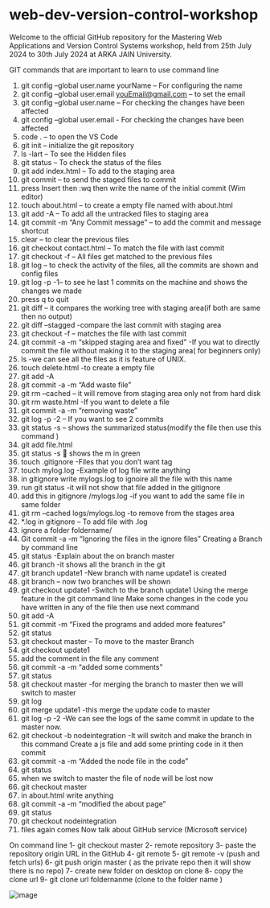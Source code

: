# web-dev-version-control-workshop
Welcome to the official GitHub repository for the Mastering Web Applications and Version Control Systems workshop, held from 25th July 2024 to 30th July 2024 at ARKA JAIN University.



GIT commands that are important to learn to use command line 
1.	git config –global user.name yourName – For configuring the name 
2.	git config –global user.email youEmail@gmail.com – to set the email 
3.	git config –global user.name – For checking the changes have been affected
4.	git config –global user.email - For checking the changes have been affected
5.	code . – to open the VS Code
6.	git init – initialize the git repository 
7.	ls -lart – To see the Hidden files
8.	git status – To check the status of the files 
9.	git add index.html – To add to the staging area
10.	git commit – to send the staged files to commit
11.	press Insert then :wq then write the name of the initial commit (Wim editor)
12.	touch about.html – to create a empty file named with about.html
13.	git add -A – To add all the untracked files to staging area
14.	 git commit -m “Any Commit message” – to add the commit and message shortcut
15.	clear – to clear the previous files
16.	git checkout contact.html – To match the file with last commit 
17.	git checkout -f – All files get matched to the previous files
18.	git log – to check the activity of the files, all the commits are shown and config files
19.	git log -p -1– to see he last 1 commits on the machine and shows the changes we made
20.	press q to quit
21.	git diff – it compares the working tree with staging area(if both are same then no output)
22.	git diff –stagged -compare the last commit with staging area
23.	git checkout -f – matches the file with last commit 
24.	git commit -a -m “skipped staging area and fixed” -If you wat to directly commit the file without making it to the staging area( for beginners only)
25.	ls -we can see all the files as it is feature of UNIX.
26.	touch delete.html -to create a empty file
27.	git add -A 
28.	git commit -a -m “Add waste file”
29.	git rm –cached – it will remove from staging area only not from hard disk 
30.	git rm waste.html -If you want to delete a file 
31.	git commit -a -m “removing waste”
32.	git log -p -2 – If you want to see 2 commits
33.	git status -s – shows the summarized status(modify the file then use this command )
34.	git add file.html 
35.	git status -s  shows the m in green
36.	touch  .gitignore -Files that you don’t want tag 
37.	touch mylog.log -Example of log file write anything
38.	in gitignore write mylogs.log to ignoire all the file with this name
39.	run git status -it will not show that file added in the gitignore
40.	add this in gitignore  /mylogs.log  -if you want to add the same file in same folder
41.	git rm –cached logs/mylogs.log -to remove from the stages area 
42.	*.log in gitignore – To add file with .log 
43.	  ignore a folder foldername/
44.	Git commit -a -m “Ignoring the files in the ignore files”
Creating a Branch by command line
1.	git status -Explain about the on branch master 
2.	git branch -it shows all the branch in the git 
3.	git branch update1 -New branch with name update1 is created 
4.	git branch – now two branches will be shown
5.	git checkout update1 -Switch to the branch update1 
Using the merge feature in the git command line 
Make some changes in the code you have written in any of the file then use next command 
1.	git add -A 
2.	git commit -m “Fixed the programs and added more features”
3.	git status 
4.	git checkout master – To move to the master Branch 
5.	git checkout update1
6.	add the comment in the file any comment 
7.	git commit -a -m “added some comments”
8.	git status
9.	git checkout master -for merging the branch to master then we will switch to master
10.	git log 
11.	git merge update1 -this merge the update code to master
12.	git log -p -2 -We can see the logs of the same commit in update to the master now.
13.	git checkout -b nodeintegration -It will switch and make the branch in this command 
Create a js file and add some printing code in it then commit 
1.	git commit -a -m “Added the node file in the code”
2.	git status 
3.	when we switch to master the file of node will be lost now 
4.	git checkout master
5.	in about.html write anything 
6.	git commit -a -m “modified the about page”
7.	git status 
8.	git checkout nodeintegration
9.	files again comes
Now talk about GitHub service (Microsoft service)

On command line 
1-	git checkout master 
2-	remote repository 
3-	paste the repository origin URL in the GitHub 
4-	git remote 
5-	git remote -v (push and fetch urls)
6-	git push origin master ( as the private repo then it will show there is no repo)
7-	create new folder on desktop on clone
8-	copy the clone url
9-	git clone url foldernanme  (clone to the folder name )

![image](https://github.com/user-attachments/assets/faf35554-c5be-41d1-9273-ed5864ea99d2)
